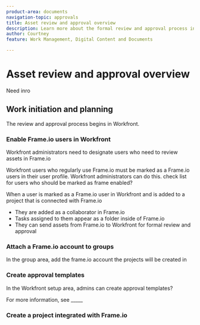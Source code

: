 ```yaml
---
product-area: documents
navigation-topic: approvals
title: Asset review and approval overview
description: Learn more about the formal review and approval process in Workfront.
author: Courtney
feature: Work Management, Digital Content and Documents

---
```


# Asset review and approval overview

Need inro

## Work initiation and planning

The review and approval process begins in Workfront. 

### Enable Frame.io users in Workfront

Workfront administrators need to designate users who need to review assets in Frame.io 

Workfront users who regularly use Frame.io must be marked as a Frame.io users in their user profile. Workfront administrators can do this. 
check list for users who should be marked as frame enabled?

When a user is marked as a Frame.io user in Workfront and is added to a project that is connected with Frame.io

* They are added as a collaborator in Frame.io
* Tasks assigned to them appear as a folder inside of Frame.io
* They can send assets from Frame.io to Workfront for formal review and approval

### Attach a Frame.io account to groups

In the group area, add the frame.io account the projects will be created in

### Create approval templates 

In the Workfront setup area, admins can create approval templates?

For more information, see _____

### Create a project integrated with Frame.io